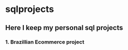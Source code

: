 # sqlprojects

## Here I keep my personal sql projects
### 1. Brazillian Ecommerce project [](https://github.com/YuastheletterU/sqlprojects/blob/main/BR-ECOM/EDA.sql)
